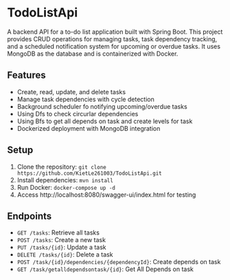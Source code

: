 # TodoListApi

A backend API for a to-do list application built with Spring Boot. This project provides CRUD operations for managing tasks, task dependency tracking, and a scheduled notification system for upcoming or overdue tasks. It uses MongoDB as the database and is containerized with Docker.

## Features
- Create, read, update, and delete tasks
- Manage task dependencies with cycle detection
- Background scheduler fo notifying upcoming/overdue tasks
- Using Dfs to check circurlar dependencies
- Using Bfs to get all depends on task and create levels for task
- Dockerized deployment with MongoDB integration

## Setup
1. Clone the repository: `git clone https://github.com/KietLe261003/TodoListApi.git`
2. Install dependencies: `mvn install`
3. Run Docker: `docker-compose up -d`
4. Access http://localhost:8080/swagger-ui/index.html for testing

## Endpoints
- `GET /tasks`: Retrieve all tasks
- `POST /tasks`: Create a new task
- `PUT /tasks/{id}`: Update a task
- `DELETE /tasks/{id}`: Delete a task
- `POST /task/{id}/dependencies/{dependencyId}`: Create depends on task
- `GET /task/getalldependsontask/{id}`: Get All Depends on task
